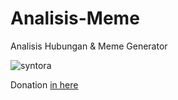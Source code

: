 # Analisis-Meme
Analisis Hubungan &amp; Meme Generator

![syntora](https://skillicons.dev/icons?i=html,css,js,nodejs,bash&theme=dark) 

Donation [in here](https://trakteer.id/Saveng-Fox/tip)
